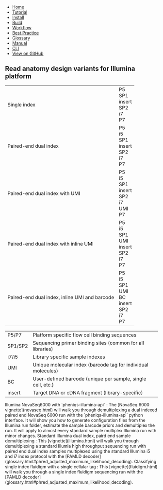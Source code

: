 <!--
    Pheniqs : PHilology ENcoder wIth Quality Statistics
    Copyright (C) 2018  Lior Galanti
    NYU Center for Genetics and System Biology

    Author: Lior Galanti <lior.galanti@nyu.edu>

    This program is free software: you can redistribute it and/or modify
    it under the terms of the GNU Affero General Public License as
    published by the Free Software Foundation, either version 3 of the
    License, or (at your option) any later version.

    This program is distributed in the hope that it will be useful,
    but WITHOUT ANY WARRANTY; without even the implied warranty of
    MERCHANTABILITY or FITNESS FOR A PARTICULAR PURPOSE.  See the
    GNU Affero General Public License for more details.

    You should have received a copy of the GNU Affero General Public License
    along with this program.  If not, see <http://www.gnu.org/licenses/>.
-->

<section id="navigation">
    <ul>
        <li><a                  href="/pheniqs/2.0/">Home</a></li>
        <li><a                  href="/pheniqs/2.0/tutorial.html">Tutorial</a></li>
        <li><a                  href="/pheniqs/2.0/install.html">Install</a></li>
        <li><a                  href="/pheniqs/2.0/build.html">Build</a></li>
        <li><a class="active"   href="/pheniqs/2.0/workflow.html">Workflow</a></li>
        <li><a                  href="/pheniqs/2.0/best_practices.html">Best Practice</a></li>
        <li><a                  href="/pheniqs/2.0/glossary.html">Glossary</a></li>
        <li><a                  href="/pheniqs/2.0/manual.html">Manual</a></li>
        <li><a                  href="/pheniqs/2.0/cli.html">CLI</a></li>
        <li><a class="github"   href="http://github.com/biosails/pheniqs">View on GitHub</a></li>
    </ul>
    <div class="clear" />
</section>

## Read anatomy design variants for Illumina platform
<!-- <p>&#8636;&#8637;</p> -->
<table class="diagram">
  <tr>
    <td class="description" >Single index</td>
    <td>
      <div class="read" id="single_index">
        <div class="binding_primer p5">P5</div>
        <div class="sequencing_primer">SP1</div>
        <div class="insert">insert</div>
        <div class="sequencing_primer">SP2</div>
        <div class="sample_barcode i7">i7</div>
        <div class="binding_primer p7">P7</div>
        <div class="clear"></div>
      </div>
    </td>
  </tr>
  <tr>
    <td class="description" >Paired-end dual index</td>
    <td>
      <div class="read" id="single_index">
        <div class="binding_primer p5">P5</div>
        <div class="sample_barcode i5">i5</div>
        <div class="sequencing_primer">SP1</div>
        <div class="insert">insert</div>
        <div class="sequencing_primer">SP2</div>
        <div class="sample_barcode i7">i7</div>
        <div class="binding_primer p7">P7</div>
        <div class="clear"></div>
      </div>
    </td>
  </tr>
  <tr>
    <td class="description" >Paired-end dual index with UMI</td>
    <td>
      <div class="read" id="single_index">
        <div class="binding_primer p5">P5</div>
        <div class="sample_barcode i5">i5</div>
        <div class="sequencing_primer">SP1</div>
        <div class="insert">insert</div>
        <div class="sequencing_primer">SP2</div>
        <div class="sample_barcode i7">i7</div>
        <div class="molecular_barcode">UMI</div>
        <div class="binding_primer p7">P7</div>
        <div class="clear"></div>
      </div>
    </td>
  </tr>
  <tr>
    <td class="description" >Paired-end dual index with inline UMI</td>
    <td>
      <div class="read" id="single_index">
        <div class="binding_primer p5">P5</div>
        <div class="sample_barcode i5">i5</div>
        <div class="sequencing_primer">SP1</div>
        <div class="molecular_barcode">UMI</div>
        <div class="insert">insert</div>
        <div class="sequencing_primer">SP2</div>
        <div class="sample_barcode i7">i7</div>
        <div class="binding_primer p7">P7</div>
        <div class="clear"></div>
      </div>
    </td>
  </tr>
  <tr>
    <td class="description" >Paired-end dual index, inline UMI and barcode</td>
    <td>
      <div class="read" id="single_index">
        <div class="binding_primer p5">P5</div>
        <div class="sample_barcode i5">i5</div>
        <div class="sequencing_primer">SP1</div>
        <div class="molecular_barcode">UMI</div>
        <div class="custom_barcode">BC</div>
        <div class="insert">insert</div>
        <div class="sequencing_primer">SP2</div>
        <div class="sample_barcode i7">i7</div>
        <div class="binding_primer p7">P7</div>
        <div class="clear"></div>
      </div>
    </td>
  </tr>
</table>

<table class="legend">
  <tr>
    <td class="label" ><span class="binding_primer p5">P5/P7</span></td>
    <td class="definition" >Platform specific flow cell binding sequences</td>
  </tr>
  <tr>
    <td class="label" ><span class="sequencing_primer">SP1/SP2</span></td>
    <td class="definition" >Sequencing primer binding sites (common for all libraries)</td>
  </tr>
  <tr>
    <td class="label" ><span class="sample_barcode">i7/i5</span></td>
    <td class="definition" >Library specific sample indexes</td>
  </tr>
  <tr>
    <td class="label" ><span class="molecular_barcode">UMI</span></td>
    <td class="definition" >Unique molecular index (barcode tag for individual molecules)</td>
  </tr>
  <tr>
    <td class="label" ><span class="custom_barcode">BC</span></td>
    <td class="definition" >User-defined barcode (unique per sample, single cell, etc.)</td>
  </tr>
  <tr>
    <td class="label" ><span class="insert">insert</span></td>
    <td class="definition" >Target DNA or cDNA fragment (library-specific)</td>
  </tr>
</table>

<a name="novaseq_6000" />
Illumina NovaSeq6000 with `pheniqs-illumina-api`
: The [NovaSeq 6000 vignette](novaseq.html) will walk you through demultiplexing a dual indexed paired end NovaSeq 6000 run with the `pheniqs-illumina-api` python interface. It will show you how to generate configuration files from the Illumina run folder, estimate the sample barcode priors and demultiplex the run. It will apply to almost every standard sample multiplex Illumina run with minor changes.

<a name="standard_illumina" />
Standard Illumina dual index, paird end sample demultiplexing
: This [vignette](illumina.html) will walk you through demultiplexing a standard Illumia high throughput sequencing run with paired end dual index samples multiplexed using the standard Illumina i5 and i7 index protocol with the [PAMLD decoder](glossary.html#phred_adjusted_maximum_likelihood_decoding).

<a name="fluidigm" />
Classifying single index fluidigm with a single cellular tag
: This [vignette](fluidigm.html) will walk you through a single index fluidigm sequencing run with the [PAMLD decoder](glossary.html#phred_adjusted_maximum_likelihood_decoding).
